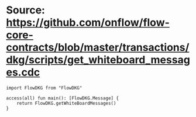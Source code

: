 # Source: https://github.com/onflow/flow-core-contracts/blob/master/transactions/dkg/scripts/get_whiteboard_messages.cdc

```
import FlowDKG from "FlowDKG"

access(all) fun main(): [FlowDKG.Message] {
    return FlowDKG.getWhiteBoardMessages() 
}
```
